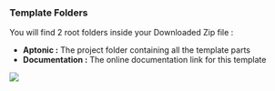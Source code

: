 ### Template Folders

You will find 2 root folders inside your Downloaded Zip file :

- **Aptonic :** The project folder containing all the template parts
- **Documentation :** The online documentation link for this template


<img src="https://htmllover.github.io/aptonic-docs/template-folder.jpg"/>